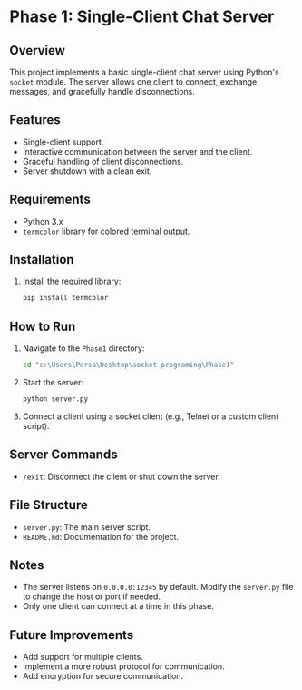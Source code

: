 # Phase 1: Single-Client Chat Server

## Overview
This project implements a basic single-client chat server using Python's `socket` module. The server allows one client to connect, exchange messages, and gracefully handle disconnections.

## Features
- Single-client support.
- Interactive communication between the server and the client.
- Graceful handling of client disconnections.
- Server shutdown with a clean exit.

## Requirements
- Python 3.x
- `termcolor` library for colored terminal output.

## Installation
1. Install the required library:
   ```bash
   pip install termcolor
   ```

## How to Run
1. Navigate to the `Phase1` directory:
   ```bash
   cd "c:\Users\Parsa\Desktop\socket programing\Phase1"
   ```
2. Start the server:
   ```bash
   python server.py
   ```
3. Connect a client using a socket client (e.g., Telnet or a custom client script).

## Server Commands
- `/exit`: Disconnect the client or shut down the server.

## File Structure
- `server.py`: The main server script.
- `README.md`: Documentation for the project.

## Notes
- The server listens on `0.0.0.0:12345` by default. Modify the `server.py` file to change the host or port if needed.
- Only one client can connect at a time in this phase.

## Future Improvements
- Add support for multiple clients.
- Implement a more robust protocol for communication.
- Add encryption for secure communication.